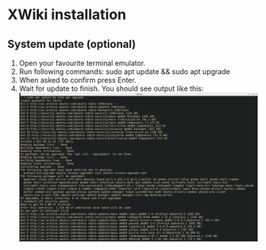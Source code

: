 # XWiki installation
## System update (optional)
1. Open your favourite terminal emulator.
2. Run following commands:
	sudo apt update && sudo apt upgrade
4. When asked to confirm press Enter.
3. Wait for update to finish. You should see output like this:
   ![System update](system-update.png)
